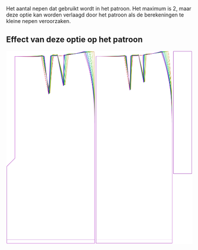 Het aantal nepen dat gebruikt wordt in het patroon. Het maximum is 2, maar deze optie kan worden verlaagd door het patroon als de berekeningen te kleine nepen veroorzaken.



## Effect van deze optie op het patroon
![Deze afbeelding toont het effect van deze optie door meerdere varianten die een andere waarde hebben voor deze optie te vervangen](penelope_nrofdarts_sample.svg "Effect van deze optie op het patroon")